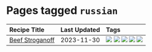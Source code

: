 # Pages tagged `russian`

|Recipe Title|Last Updated|Tags
|:---|:---|:---|
|[Beef Stroganoff](../recipes/beefstroganoff.md)|2023-11-30|[![](https://img.shields.io/badge/tag-beef-13fda6)](../tags/beef.md) [![](https://img.shields.io/badge/tag-dairy-8a534c)](../tags/dairy.md) [![](https://img.shields.io/badge/tag-dinner-9acea8)](../tags/dinner.md) [![](https://img.shields.io/badge/tag-russian-e5fa6f)](../tags/russian.md) [![](https://img.shields.io/badge/tag-stovetop-28ab17)](../tags/stovetop.md)|